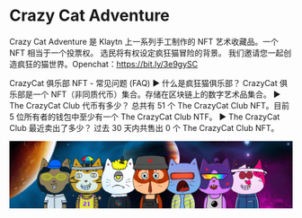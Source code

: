 # Crazy Cat Adventure

Crazy Cat Adventure 是 Klaytn 上一系列手工制作的 NFT 艺术收藏品。一个 NFT 相当于一个投票权。 选民将有权设定疯狂猫冒险的背景。 我们邀请您一起创造疯狂的猫世界。Openchat：https://bit.ly/3e9gySC

CrazyCat 俱乐部 NFT - 常见问题 (FAQ)
▶ 什么是疯狂猫俱乐部？
CrazyCat 俱乐部是一个 NFT（非同质代币）集合。存储在区块链上的数字艺术品集合。
▶ The CrazyCat Club 代币有多少？
总共有 51 个 The CrazyCat Club NFT。目前 5 位所有者的钱包中至少有一个 The CrazyCat Club NTF。
▶ The CrazyCat Club 最近卖出了多少？
过去 30 天内共售出 0 个 The CrazyCat Club NFT。

![NFT](unnamed.png)


